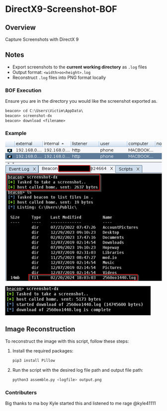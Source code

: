 # DirectX9-Screenshot-BOF

## Overview

Capture Screenshots with DirectX 9

## Notes

- Export screenshots to the **current working directory** as `.log` files
- Output format: `<width>oo<height>.log`
- Reconstruct `.log` files into PNG format locally

### BOF Execution

Ensure you are in the directory you would like the screenshot exported as. 
```
beacon> cd C:\Users\Victim\AppData\
beacon> screenshot-dx
beacon> download <filename>
```

### Example

![Cobalt Strike Example](/img/cobalt-test.png)

![AutoDownload Example](/img/auto-download.png)
## Image Reconstruction

To reconstruct the image with this script, follow these steps:

1. Install the required packages:
    ```bash
    pip3 install Pillow
    ```

2. Run the script with the desired log file path and output file path:
    ```bash
    python3 assemble.py <logfile> output.png
    ```

### Contributers
Big thanks to ma boy Kyle started this and listened to me rage
@kyle41111
